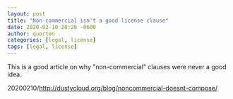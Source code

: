 ```yaml
---
layout: post
title: "Non-commercial isn't a good license clause"
date: 2020-02-10 20:20 -0600
author: quorten
categories: [legal, license]
tags: [legal, license]
---
```


This is a good article on why "non-commercial" clauses were never a
good idea.

20200210/http://dustycloud.org/blog/noncommercial-doesnt-compose/
